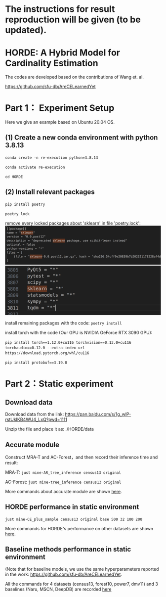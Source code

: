 # The instructions for result reproduction will be given (to be updated).


# HORDE: A Hybrid Model for Cardinality Estimation

The codes are developed based on the contributions of Wang et. al. 

<https://github.com/sfu-db/AreCELearnedYet>

# Part 1： Experiment Setup

Here we give an example based on Ubuntu 20.04 OS.

## (1) Create a new conda environment with python 3.8.13

`conda create -n re-execution python=3.8.13`

`conda activate re-execution`

`cd HORDE`

## (2) Install relevant packages

`pip install poetry`

`poetry lock`

remove every locked packages about 'sklearn' in file 'poetry.lock':
![image](https://github.com/kijomomiji/HORDE/blob/main/README_graphs/1.png)
![image](https://github.com/kijomomiji/HORDE/blob/main/README_graphs/2.png)

install remaining packages with the code: `poetry install`

install torch with the code (Our GPU is NVIDIA GeForce RTX 3090 GPU):

`pip install torch==1.12.0+cu116 torchvision==0.13.0+cu116 torchaudio==0.12.0 --extra-index-url https://download.pytorch.org/whl/cu116`

`pip install protobuf==3.19.0`

# Part 2：Static experiment

## Download data

Download data from the link: <https://pan.baidu.com/s/1g_wlP-rstUkIKB4WU4_LxQ?pwd=1111>

Unzip the file and place it as: ./HORDE/data

## Accurate module

Construct MRA-T and AC-Forest，and then record their inference time and result:

MRA-T: `just mine-AR_tree_inference census13 original`

AC-Forest: `just mine-tree_inference census13 original`

More commands about accurate module are shown [here](./static-accurate-command.md).

## HORDE performance in static environment

`just mine-CE_plus_sample census13 original base 500 32 100 200`

More commands for HORDE's performance on other datasets are shown [here](./CE_plus_sample.md).

## Baseline methods performance in static environment

(Note that for baseline models, we use the same hyperparameters reported in the work: <https://github.com/sfu-db/AreCELearnedYet>.

All the commands for 4 datasets (census13, forest10, power7, dmv11) and 3 baselines (Naru, MSCN, DeepDB) are recorded [here](./static_baseline_command.md)









